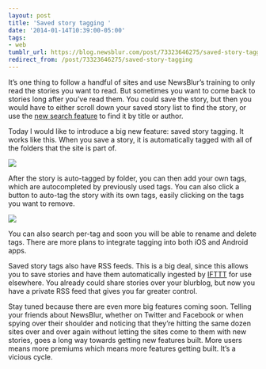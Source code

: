 ```yaml
---
layout: post
title: 'Saved story tagging '
date: '2014-01-14T10:39:00-05:00'
tags:
- web
tumblr_url: https://blog.newsblur.com/post/73323646275/saved-story-tagging
redirect_from: /post/73323646275/saved-story-tagging
---
```

It’s one thing to follow a handful of sites and use NewsBlur’s training to only read the stories you want to read. But sometimes you want to come back to stories long after you’ve read them. You could save the story, but then you would have to either scroll down your saved story list to find the story, or use the [new search feature](http://blog.newsblur.com/2021/06/21/2013-07-30-simple-search-for-feeds-saved-stories-and-blurblogs.html) to find it by title or author.

Today I would like to introduce a big new feature: saved story tagging. It works like this. When you save a story, it is automatically tagged with all of the folders that the site is part of.

![](http://static.newsblur.com.s3.amazonaws.com/blog/saved%20story%20tags.png)

After the story is auto-tagged by folder, you can then add your own tags, which are autocompleted by previously used tags. You can also click a button to auto-tag the story with its own tags, easily clicking on the tags you want to remove.

![](http://static.newsblur.com.s3.amazonaws.com/blog/story_tags.jpg)

You can also search per-tag and soon you will be able to rename and delete tags. There are more plans to integrate tagging into both iOS and Android apps.

Saved story tags also have RSS feeds. This is a big deal, since this allows you to save stories and have them automatically ingested by [IFTTT](http://www.ifttt.com) for use elsewhere. You already could share stories over your blurblog, but now you have a private RSS feed that gives you far greater control.

Stay tuned because there are even more big features coming soon. Telling your friends about NewsBlur, whether on Twitter and Facebook or when spying over their shoulder and noticing that they’re hitting the same dozen sites over and over again without letting the sites come to them with new stories, goes a long way towards getting new features built. More users means more premiums which means more features getting built. It’s a vicious cycle.

